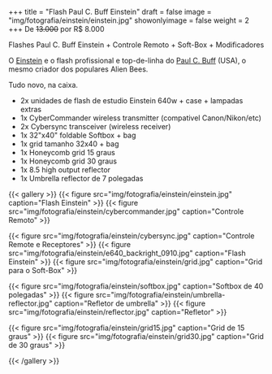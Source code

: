 +++
title = "Flash Paul C. Buff Einstein"
draft = false
image = "img/fotografia/einstein/einstein.jpg"
showonlyimage = false
weight = 2
+++
De ~~13.000~~ por <span class="price">R$ 8.000</span>

Flashes Paul C. Buff Einstein + Controle Remoto + Soft-Box + Modificadores
<!--more-->

O [Einstein](https://www.paulcbuff.com/Flash-Units/Einstein/Einstein-Flash-Unit.html) e o flash profissional e top-de-linha do [Paul C. Buff](https://www.paulcbuff.com) (USA), o mesmo criador dos populares Alien Bees. 

Tudo novo, na caixa.

- 2x unidades de flash de estudio Einstein 640w + case + lampadas extras
- 1x CyberCommander wireless transmitter (compativel Canon/Nikon/etc)
- 2x Cybersync transceiver (wireless receiver)
- 1x 32"x40" foldable Softbox + bag
- 1x grid tamanho 32x40 + bag
- 1x Honeycomb grid 15 graus
- 1x Honeycomb grid 30 graus
- 1x 8.5 high output reflector
- 1x Umbrella reflector de 7 polegadas

{{< gallery >}}
{{< figure src="img/fotografia/einstein/einstein.jpg" caption="Flash Einstein" >}}
{{< figure src="img/fotografia/einstein/cybercommander.jpg" caption="Controle Remoto" >}}

{{< figure src="img/fotografia/einstein/cybersync.jpg" caption="Controle Remote e Receptores" >}}
{{< figure src="img/fotografia/einstein/e640_backright_0910.jpg" caption="Flash Einstein" >}}
{{< figure src="img/fotografia/einstein/grid.jpg" caption="Grid para o Soft-Box" >}}

{{< figure src="img/fotografia/einstein/softbox.jpg" caption="Softbox de 40 polegadas" >}}
{{< figure src="img/fotografia/einstein/umbrella-reflector.jpg" caption="Refletor de umbrella" >}}
{{< figure src="img/fotografia/einstein/reflector.jpg" caption="Refletor" >}}

{{< figure src="img/fotografia/einstein/grid15.jpg" caption="Grid de 15 graus" >}}
{{< figure src="img/fotografia/einstein/grid30.jpg" caption="Grid de 30 graus" >}}

{{< /gallery >}}